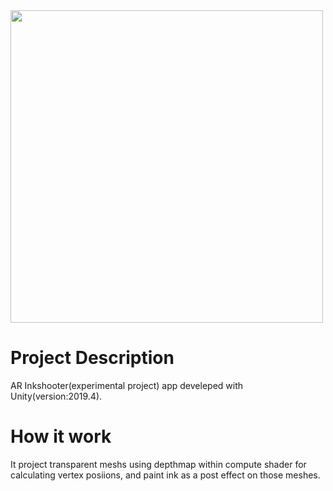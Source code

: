 <img src="https://bitbucket.org/Shinya_Fukuoka/ambientsplut/raw/9f747614f0cfceef3d23ed83b1cee9f8fc996462/RepoAssets/Images/ambientsplat.png" height="500">

# Project Description

AR Inkshooter(experimental project) app develeped with Unity(version:2019.4).

# How it work

It project transparent meshs using depthmap within compute shader for calculating vertex posiions, and paint ink as a post effect on those meshes.